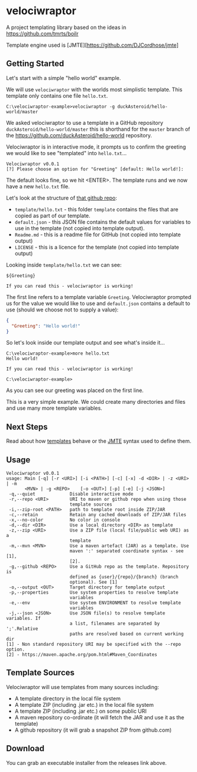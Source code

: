 velociwraptor
===========
A project templating library based on the ideas in https://github.com/tmrts/boilr

Template engine used is [JMTE][https://github.com/DJCordhose/jmte]

Getting Started
---------------

Let's start with a simple "hello world" example. 

We will use `velociwraptor` with the worlds most simplistic template. This template only contains one 
file `hello.txt`.
```text
C:\velociwraptor-example>velociwraptor -g duckAsteroid/hello-world/master
```
We asked velociwraptor to use a template in a GitHub repository `duckAsteroid/hello-world/master` this is shorthand 
for the `master` branch of the https://github.com/duckAsteroid/hello-world repository. 

Velociwraptor is in interactive mode, it prompts us to confirm the greeting we would
like to see "templated" into `hello.txt`...
```text
Velociwraptor v0.0.1
[?] Please choose an option for "Greeting" [default: Hello world!]:
```
The default looks fine, so we hit &lt;ENTER&gt;. The template runs and we now have a new
`hello.txt` file. 

Let's look at the structure of [that github repo](https://github.com/duckAsteroid/hello-world):
* `template/hello.txt` - this folder `template` contains the files that are copied as part of our template.
* `default.json` - this JSON file contains the default values for variables to use in the template (not copied into 
template output).
* `Readme.md` - this is a readme file for GitHub (not copied into template output)
* `LICENSE` - this is a licence for the template (not copied into template output)

Looking inside `template/hello.txt` we can see:

```text
${Greeting}

If you can read this - velociwraptor is working!
```

The first line refers to a template variable `Greeting`. Velociwraptor prompted us for the value we would like to use
and `default.json` contains a default to use (should we choose not to supply a value):

```json
{
  "Greeting": "Hello world!"
}
```

So let's look inside our template output and see what's inside it...
```text
C:\velociwraptor-example>more hello.txt
Hello world!

If you can read this - velociwraptor is working!

C:\velociwraptor-example>
```

As you can see our greeting was placed on the first line. 

This is a very simple example. We could create many directories and files and use many
more template variables.

Next Steps
----
Read about how [templates](https://github.com/duckAsteroid/velociwraptor/wiki/Templates) behave or the 
[JMTE](https://github.com/duckAsteroid/jmte/wiki/LanguageSpecification) syntax used to define them.

Usage
-------
```text
Velociwraptor v0.0.1
usage: Main [-q] [-r <URI>] [-i <PATH>] [-c] [-x] -d <DIR> | -z <URI> | -m
       <MVN> | -g <REPO>    [-o <OUT>] [-p] [-e] [-j <JSON>]
 -q,--quiet             Disable interactive mode
 -r,--repo <URI>        URI to maven or github repo when using those
                        template sources
 -i,--zip-root <PATH>   path to template root inside ZIP/JAR
 -c,--retain            Retain any cached downloads of ZIP/JAR files
 -x,--no-color          No color in console
 -d,--dir <DIR>         Use a local directory <DIR> as template
 -z,--zip <URI>         Use a ZIP file (local file/public web URI) as a
                        template
 -m,--mvn <MVN>         Use a maven artefact (JAR) as a template. Use
                        maven ':' separated coordinate syntax - see [1],
                        [2].
 -g,--github <REPO>     Use a GitHub repo as the template. Repository is
                        defined as {user}/{repo}/{branch} (branch
                        optional). See [1]
 -o,--output <OUT>      Target directory for template output
 -p,--properties        Use system properties to resolve template
                        variables
 -e,--env               Use system ENVIRONMENT to resolve template
                        variables
 -j,--json <JSON>       Use JSON file(s) to resolve template variables. If
                        a list, filenames are separated by ';'.Relative
                        paths are resolved based on current working dir
[1] - Non standard repository URI may be specified with the --repo option.
[2] - https://maven.apache.org/pom.html#Maven_Coordinates
```


Template Sources
-------
Velociwraptor will use templates from many sources including:
* A template directory in the local file system
* A template ZIP (including .jar etc.) in the local file system
* A template ZIP (including .jar etc.) on some public URI
* A maven repository co-ordinate (it will fetch the JAR and use it as the template)
* A github repository (it will grab a snapshot ZIP from github.com)

Download
-----------

You can grab an executable installer from the releases link above.
